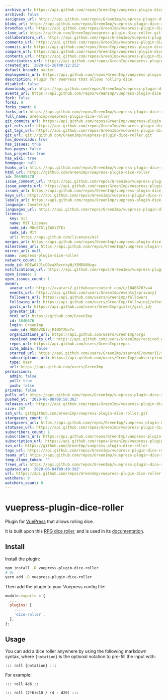 ```yaml
---
archive_url: https://api.github.com/repos/GreenImp/vuepress-plugin-dice-roller/{archive_format}{/ref}
archived: false
assignees_url: https://api.github.com/repos/GreenImp/vuepress-plugin-dice-roller/assignees{/user}
blobs_url: https://api.github.com/repos/GreenImp/vuepress-plugin-dice-roller/git/blobs{/sha}
branches_url: https://api.github.com/repos/GreenImp/vuepress-plugin-dice-roller/branches{/branch}
clone_url: https://github.com/GreenImp/vuepress-plugin-dice-roller.git
collaborators_url: https://api.github.com/repos/GreenImp/vuepress-plugin-dice-roller/collaborators{/collaborator}
comments_url: https://api.github.com/repos/GreenImp/vuepress-plugin-dice-roller/comments{/number}
commits_url: https://api.github.com/repos/GreenImp/vuepress-plugin-dice-roller/commits{/sha}
compare_url: https://api.github.com/repos/GreenImp/vuepress-plugin-dice-roller/compare/{base}...{head}
contents_url: https://api.github.com/repos/GreenImp/vuepress-plugin-dice-roller/contents/{+path}
contributors_url: https://api.github.com/repos/GreenImp/vuepress-plugin-dice-roller/contributors
created_at: '2020-05-26T00:12:25Z'
default_branch: master
deployments_url: https://api.github.com/repos/GreenImp/vuepress-plugin-dice-roller/deployments
description: Plugin for VuePress that allows rolling dice
disabled: false
downloads_url: https://api.github.com/repos/GreenImp/vuepress-plugin-dice-roller/downloads
events_url: https://api.github.com/repos/GreenImp/vuepress-plugin-dice-roller/events
fork: false
forks: 0
forks_count: 0
forks_url: https://api.github.com/repos/GreenImp/vuepress-plugin-dice-roller/forks
full_name: GreenImp/vuepress-plugin-dice-roller
git_commits_url: https://api.github.com/repos/GreenImp/vuepress-plugin-dice-roller/git/commits{/sha}
git_refs_url: https://api.github.com/repos/GreenImp/vuepress-plugin-dice-roller/git/refs{/sha}
git_tags_url: https://api.github.com/repos/GreenImp/vuepress-plugin-dice-roller/git/tags{/sha}
git_url: git://github.com/GreenImp/vuepress-plugin-dice-roller.git
has_downloads: true
has_issues: true
has_pages: false
has_projects: true
has_wiki: true
homepage: null
hooks_url: https://api.github.com/repos/GreenImp/vuepress-plugin-dice-roller/hooks
html_url: https://github.com/GreenImp/vuepress-plugin-dice-roller
id: 266905478
issue_comment_url: https://api.github.com/repos/GreenImp/vuepress-plugin-dice-roller/issues/comments{/number}
issue_events_url: https://api.github.com/repos/GreenImp/vuepress-plugin-dice-roller/issues/events{/number}
issues_url: https://api.github.com/repos/GreenImp/vuepress-plugin-dice-roller/issues{/number}
keys_url: https://api.github.com/repos/GreenImp/vuepress-plugin-dice-roller/keys{/key_id}
labels_url: https://api.github.com/repos/GreenImp/vuepress-plugin-dice-roller/labels{/name}
language: JavaScript
languages_url: https://api.github.com/repos/GreenImp/vuepress-plugin-dice-roller/languages
license:
  key: mit
  name: MIT License
  node_id: MDc6TGljZW5zZTEz
  spdx_id: MIT
  url: https://api.github.com/licenses/mit
merges_url: https://api.github.com/repos/GreenImp/vuepress-plugin-dice-roller/merges
milestones_url: https://api.github.com/repos/GreenImp/vuepress-plugin-dice-roller/milestones{/number}
mirror_url: null
name: vuepress-plugin-dice-roller
network_count: 0
node_id: MDEwOlJlcG9zaXRvcnkyNjY5MDU0Nzg=
notifications_url: https://api.github.com/repos/GreenImp/vuepress-plugin-dice-roller/notifications{?since,all,participating}
open_issues: 1
open_issues_count: 1
owner:
  avatar_url: https://avatars2.githubusercontent.com/u/1846676?v=4
  events_url: https://api.github.com/users/GreenImp/events{/privacy}
  followers_url: https://api.github.com/users/GreenImp/followers
  following_url: https://api.github.com/users/GreenImp/following{/other_user}
  gists_url: https://api.github.com/users/GreenImp/gists{/gist_id}
  gravatar_id: ''
  html_url: https://github.com/GreenImp
  id: 1846676
  login: GreenImp
  node_id: MDQ6VXNlcjE4NDY2NzY=
  organizations_url: https://api.github.com/users/GreenImp/orgs
  received_events_url: https://api.github.com/users/GreenImp/received_events
  repos_url: https://api.github.com/users/GreenImp/repos
  site_admin: false
  starred_url: https://api.github.com/users/GreenImp/starred{/owner}{/repo}
  subscriptions_url: https://api.github.com/users/GreenImp/subscriptions
  type: User
  url: https://api.github.com/users/GreenImp
permissions:
  admin: false
  pull: true
  push: false
private: false
pulls_url: https://api.github.com/repos/GreenImp/vuepress-plugin-dice-roller/pulls{/number}
pushed_at: '2020-06-08T08:58:30Z'
releases_url: https://api.github.com/repos/GreenImp/vuepress-plugin-dice-roller/releases{/id}
size: 267
ssh_url: git@github.com:GreenImp/vuepress-plugin-dice-roller.git
stargazers_count: 0
stargazers_url: https://api.github.com/repos/GreenImp/vuepress-plugin-dice-roller/stargazers
statuses_url: https://api.github.com/repos/GreenImp/vuepress-plugin-dice-roller/statuses/{sha}
subscribers_count: 1
subscribers_url: https://api.github.com/repos/GreenImp/vuepress-plugin-dice-roller/subscribers
subscription_url: https://api.github.com/repos/GreenImp/vuepress-plugin-dice-roller/subscription
svn_url: https://github.com/GreenImp/vuepress-plugin-dice-roller
tags_url: https://api.github.com/repos/GreenImp/vuepress-plugin-dice-roller/tags
teams_url: https://api.github.com/repos/GreenImp/vuepress-plugin-dice-roller/teams
temp_clone_token: ''
trees_url: https://api.github.com/repos/GreenImp/vuepress-plugin-dice-roller/git/trees{/sha}
updated_at: '2020-06-04T09:49:30Z'
url: https://api.github.com/repos/GreenImp/vuepress-plugin-dice-roller
watchers: 0
watchers_count: 0
---
```


# vuepress-plugin-dice-roller

Plugin for [VuePress](https://vuepress.vuejs.org/) that allows rolling dice.

It is built upon this [RPG dice roller](https://github.com/GreenImp/rpg-dice-roller), and is used in its [documentation](https://greenimp.github.io/rpg-dice-roller).


## Install

Install the plugin:

```bash
npm install -D vuepress-plugin-dice-roller
# Or
yarn add -D vuepress-plugin-dice-roller
```

Then add the plugin to your Vuepress config file:

```javascript
module.exports = {
  ...
  plugins: [
    ...
    'dice-roller',
  ],
};
```


## Usage

You can add a dice roller anywhere by using the following markdown syntax, where `{notation}` is the optional notation to pre-fill the input with:

```
::: roll {notation} :::
```

For example:

```
::: roll 4d6 ::
```

```
::: roll (2*6)d10 / (4 - d20) :::
```
